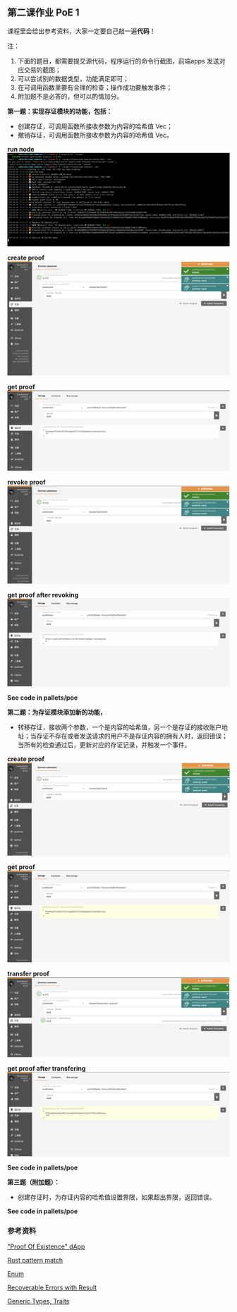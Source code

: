 ## 第二课作业 PoE 1

课程里会给出参考资料，大家一定要自己敲一遍**代码**！

注：

1. 下面的题目，都需要提交源代码，程序运行的命令行截图，前端apps 发送对应交易的截图；
2. 可以尝试别的数据类型，功能满足即可；
3. 在可调用函数里要有合理的检查；操作成功要触发事件；
4. 附加题不是必答的，但可以酌情加分。

**第一题：实现存证模块的功能，包括：**

* 创建存证，可调用函数所接收参数为内容的哈希值 Vec<u8>；
* 撤销存证，可调用函数所接收参数为内容的哈希值 Vec<u8>。

**run node**
![run-node](./1-run-node.png)

**create proof**
![create-claim](./1-create-claim.png)

**get proof**
![get-proof](./1-get-proof.png)

**revoke proof**
![revoke-claim](./1-revoke-claim.png)

**get proof after revoking**
![get-proof-after-revoke](./1-get-proof-after-revoke.png)

**See code in pallets/poe**

**第二题：为存证模块添加新的功能，**

* 转移存证，接收两个参数，一个是内容的哈希值，另一个是存证的接收账户地址；当存证不存在或者发送请求的用户不是存证内容的拥有人时，返回错误；当所有的检查通过后，更新对应的存证记录，并触发一个事件。

**create proof**
![create-claim](./2-create-claim.png)

**get proof**
![get-proof](./2-get-proof.png)

**transfer proof**
![transfer-claim](./2-transfer-claim.png)

**get proof after transfering**
![get-proof-after-transfer](./2-get-proof-after-transfer.png)

**See code in pallets/poe**

**第三题（附加题）：**

* 创建存证时，为存证内容的哈希值设置界限，如果超出界限，返回错误。

**See code in pallets/poe**

### 参考资料

["Proof Of Existence" dApp](https://www.substrate.io/tutorials/build-a-dapp/v2.0.0-rc2)

[Rust pattern match](https://doc.rust-lang.org/book/ch18-00-patterns.html)

[Enum](https://doc.rust-lang.org/book/ch06-01-defining-an-enum.html)

[Recoverable Errors with Result](https://doc.rust-lang.org/book/ch09-02-recoverable-errors-with-result.html)

[Generic Types, Traits](https://doc.rust-lang.org/book/ch10-00-generics.html)